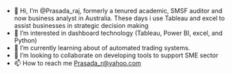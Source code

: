 <!---
Prasadaraj/Prasadaraj is a ✨ special ✨ repository because its `README.md` (this file) appears on your GitHub profile.
You can click the Preview link to take a look at your changes.
--->
- 👋 Hi, I’m @Prasada_raj, formerly a tenured academic, SMSF auditor and now business analyst in Australia. These days i use Tableau and excel to assist businesses in strategic decision making  
- 👀 I’m interested in dashboard technology (Tableau, Power BI, excel, and Python) 
- 🌱 I’m currently learning about of automated trading systems.
- 💞️ I’m looking to collaborate on developing tools to support SME sector 
- 📫 How to reach me Prasada_r@yahoo.com
